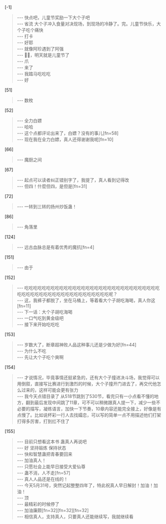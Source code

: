 
[-1] 
>--- 快点吧，儿童节奖励一下大个子吧<br>
>--- 省流 大个子冲入食量对决现场，到现场的冷静了。完。儿童节快乐，大个子吃个痛快<br>
>--- 打卡<br>
>--- 好耶<br>
>--- 就像阿珍遇到了阿强<br>
>--- 😮‍💨，明天就是儿童节了<br>
>--- 爪<br>
>--- 来了<br>
>--- 我踏马吃吃吃<br>
>--- 好<br>

[51] 
>--- 数枚<br>

[52] 
>--- 全力白嫖<br>
>--- 哈哈<br>
>--- 这个点都评论出来了，白嫖？没有的事儿[fn=58]<br>
>--- 现在我在全力白嫖，真人还得谢谢我呢[fn=10]<br>

[66] 
>--- 魔厨之间<br>

[67] 
>--- 起点可以读者纠正错别字了，我提了，真人看到记得改<br>
>--- 但四！什麼但四，是但是[fn=31]<br>

[72] 
>--- 一转到三转的扬州炒饭蛊！<br>

[86] 
>--- 角落里<br>

[124] 
>--- 远古血脉总是有着优秀的魔抗[fn=4]<br>

[151] 
>--- 由于<br>

[152] 
>--- 吃吃吃吃吃吃吃吃吃吃吃吃吃吃吃吃吃吃吃吃吃吃吃吃吃吃吃吃吃吃吃吃吃吃吃吃吃吃吃吃吃吃吃吃吃吃吃吃吃吃吃吃呢？<br>
>--- 这，我裤子都脱了，坐在马桶上，等着看大个子胡吃海喝，真人你这[fn=11]<br>
>--- 下一话：大个子胡吃海喝<br>
>--- 一口气吃到黄金级吧<br>
>--- 接下来开始吃吃吃<br>

[153] 
>--- 岁数大了，断章超神败人品这种事儿还是少做为好[fn=44]<br>
>--- 为什么不吃<br>
>--- 先让大个子吃个爽啊<br>

[154] 
>--- 才说情况，毕竟事情还挺紧急的，还有大个子撞进决斗场，我觉得可以用倒叙，直接写比赛进行到激烈的时候，大个子撞开门进去了，再交代他怎么过来的，这样可能会更有张力<br>
>--- 我今天点错目录了  从518节跳到了530节，看完只有一小点看不懂的地方，翻到最后发现中间跳了11章，可不可以稍微跟真人提一下，减少一些不必要的描写，凝练语言，加快一下节奏，10章内容还能完全接上，好像是有点慢了。比如说杯彩一行人去找孀恋，可以写的简单一点不用描述他们打架打得多厉害，打到扛不住了<br>

[155] 
>--- 目前只想看这本书 蛊真人再说吧<br>
>--- 好   坚持锻炼 保持状态<br>
>--- 快和智慧蛊把青春要回来<br>
>--- 加油真人！<br>
>--- 只愿社会上能早日接受大爱仙尊<br>
>--- 蛊不消，人不走[fn=57]<br>
>--- 真人人品还是在线的！<br>
>--- 今天5月31号，突然记起整整四年了，特此祝真人早日解封！加油！加油！<br>
>--- 顶<br>
>--- 最精彩的时候停了<br>
>--- 加油廉颇[fn=32][fn=32][fn=32]<br>
>--- 相信真人，支持真人，只要真人还能继续写，我就继续看<br>
